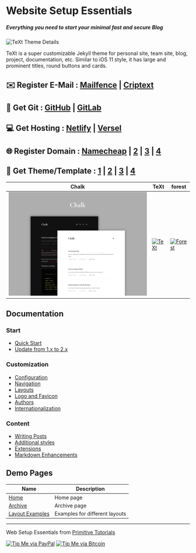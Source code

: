 

#  Website Setup Essentials
##### Everything you need to start your minimal fast and secure Blog


![TeXt Theme Details](https://raw.githubusercontent.com/kitian616/jekyll-TeXt-theme/master/screenshots/TeXt-layouts.png)

TeXt is a super customizable Jekyll theme for personal site, team site, blog, project, documentation, etc. Similar to iOS 11 style, it has large and prominent titles, round buttons and cards.

## :envelope: Register E-Mail : **[Mailfence](https://github.com/kitian616/jekyll-TeXt-theme/blob/master/README-zh.md)** | **[Criptext](https://github.com/kitian616/jekyll-TeXt-theme/blob/master/README-zh.md)** 

## :link: Get Git : **[GitHub](https://github.com/kitian616/jekyll-TeXt-theme/blob/master/README-zh.md)** | **[GitLab](https://github.com/kitian616/jekyll-TeXt-theme/blob/master/README-zh.md)**

## :computer: Get Hosting :  **[Netlify](https://github.com/kitian616/jekyll-TeXt-theme/blob/master/README-zh.md)** | **[Versel](https://github.com/kitian616/jekyll-TeXt-theme/blob/master/README-zh.md)**

## :globe_with_meridians: Register Domain : **[Namecheap](https://github.com/kitian616/jekyll-TeXt-theme/blob/master/README-zh.md)** | **[2](https://github.com/kitian616/jekyll-TeXt-theme/blob/master/README-zh.md)** | **[3](https://github.com/kitian616/jekyll-TeXt-theme/blob/master/README-zh.md)** | **[4](https://github.com/kitian616/jekyll-TeXt-theme/blob/master/README-zh.md)**

## :art: Get Theme/Template : **[1](https://github.com/kitian616/jekyll-TeXt-theme/blob/master/README-zh.md)** | **[2](https://github.com/kitian616/jekyll-TeXt-theme/blob/master/README-zh.md)** | **[3](https://github.com/kitian616/jekyll-TeXt-theme/blob/master/README-zh.md)** | **[4](https://github.com/kitian616/jekyll-TeXt-theme/blob/master/README-zh.md)**

| Chalk | TeXt | forest |
| --- |  --- | --- |
| [![Chalk](https://raw.githubusercontent.com/nielsenramon/chalk/master/_assets/images/documentation/chalk-intro%402x.png)](https://github.com/nielsenramon/chalk) | [![TeXt](https://raw.githubusercontent.com/kitian616/jekyll-TeXt-theme/master/screenshots/TeXt-home.jpg)](https://github.com/kitian616/jekyll-TeXt-theme) | [![Forest](https://raw.githubusercontent.com/kitian616/jekyll-TeXt-theme/master/screenshots/skins_forest.jpg)](LINK) |

## Documentation

### Start

- [Quick Start](https://tianqi.name/jekyll-TeXt-theme/docs/en/quick-start)
- [Update from 1.x to 2.x](https://tianqi.name/jekyll-TeXt-theme/docs/en/update-from-1-to-2)

### Customization

- [Configuration](https://tianqi.name/jekyll-TeXt-theme/docs/en/configuration)
- [Navigation](https://tianqi.name/jekyll-TeXt-theme/docs/en/navigation)
- [Layouts](https://tianqi.name/jekyll-TeXt-theme/docs/en/layouts)
- [Logo and Favicon](https://tianqi.name/jekyll-TeXt-theme/docs/en/logo-and-favicon)
- [Authors](https://tianqi.name/jekyll-TeXt-theme/docs/en/authors)
- [Internationalization](https://tianqi.name/jekyll-TeXt-theme/docs/en/i18n)

### Content

- [Writing Posts](https://tianqi.name/jekyll-TeXt-theme/docs/en/writing-posts)
- [Additional styles](https://tianqi.name/jekyll-TeXt-theme/docs/en/additional-styles)
- [Extensions](https://tianqi.name/jekyll-TeXt-theme/docs/en/extensions)
- [Markdown Enhancements](https://tianqi.name/jekyll-TeXt-theme/docs/en/markdown-enhancements)

## Demo Pages

| Name | Description |
| --- | --- |
| [Home](https://tianqi.name/jekyll-TeXt-theme/test/) | Home page |
| [Archive](https://tianqi.name/jekyll-TeXt-theme/archive.html) | Archive page |
| [Layout Examples](https://tianqi.name/jekyll-TeXt-theme/samples.html) | Examples for different layouts |

---

Web Setup Essentials from [Primitive Tutorials](https://tianqi.name/jekyll-TeXt-theme/test/)

[![Tip Me via PayPal](https://img.shields.io/badge/PayPal-tip%20me-1462ab.svg?logo=paypal)](https://www.paypal.me/kitian616)
[![Tip Me via Bitcoin](https://img.shields.io/badge/Bitcoin-tip%20me-f7931a.svg?logo=bitcoin)](https://raw.githubusercontent.com/kitian616/jekyll-TeXt-theme/master/docs/assets/images/3Fkufxcw2xd8HnaRJBNK4ccdtkUDyyNu4V.jpg)

